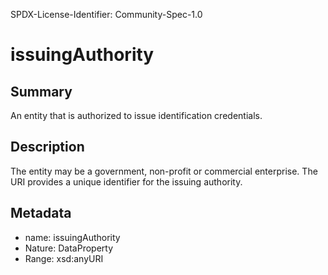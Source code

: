 SPDX-License-Identifier: Community-Spec-1.0

# issuingAuthority

## Summary

An entity that is authorized to issue identification credentials.

## Description

The entity may be a government, non-profit or commercial enterprise.  The URI provides a unique identifier for the issuing authority.

## Metadata

- name: issuingAuthority
- Nature: DataProperty
- Range: xsd:anyURI

